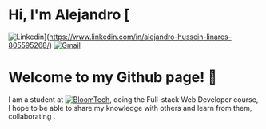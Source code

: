# Hi, I'm Alejandro [
![Linkedin](https://img.shields.io/badge/-LinkedIn-blue?style=flat&logo=Linkedin&logoColor=white)](https://www.linkedin.com/in/alejandro-hussein-linares-805595268/)
[![Gmail](https://img.shields.io/badge/-Gmail-c14438?style=flat&logo=Gmail&logoColor=white)](mailto:alejandrohussein1@gmail.com)




# Welcome to my Github page! 👋
I am a student at [![BloomTech](https://img.shields.io/badge/-BloomTech-orange)]([https://www.bloomtech.com/]), doing the Full-stack Web Developer course, I hope to be able to share my knowledge with others and learn from them, collaborating .



